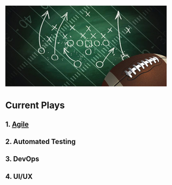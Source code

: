 ![Agile Playbook](Playbook-FP-800x400.jpg)
# Current Plays

## 1. [Agile](https://wwalski.github.io/agile-playbook/)
## 2. Automated Testing
## 3. DevOps
## 4. UI/UX
